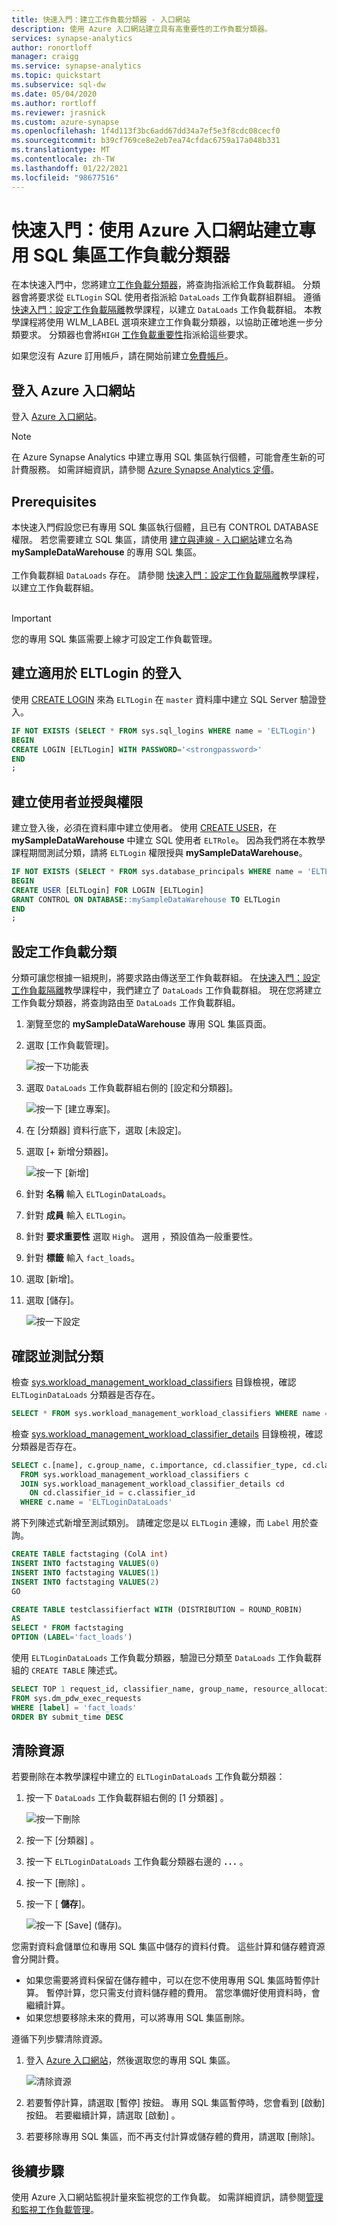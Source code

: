 ```yaml
---
title: 快速入門：建立工作負載分類器 - 入口網站
description: 使用 Azure 入口網站建立具有高重要性的工作負載分類器。
services: synapse-analytics
author: ronortloff
manager: craigg
ms.service: synapse-analytics
ms.topic: quickstart
ms.subservice: sql-dw
ms.date: 05/04/2020
ms.author: rortloff
ms.reviewer: jrasnick
ms.custom: azure-synapse
ms.openlocfilehash: 1f4d113f3bc6add67dd34a7ef5e3f8cdc08cecf0
ms.sourcegitcommit: b39cf769ce8e2eb7ea74cfdac6759a17a048b331
ms.translationtype: MT
ms.contentlocale: zh-TW
ms.lasthandoff: 01/22/2021
ms.locfileid: "98677516"
---
```

# <a name="quickstart-create-a-dedicated-sql-pool-workload-classifier-using-the-azure-portal"></a>快速入門：使用 Azure 入口網站建立專用 SQL 集區工作負載分類器

在本快速入門中，您將建立[工作負載分類器](sql-data-warehouse-workload-classification.md)，將查詢指派給工作負載群組。  分類器會將要求從 `ELTLogin` SQL 使用者指派給 `DataLoads` 工作負載群組群組。   遵循 [快速入門：設定工作負載隔離](quickstart-configure-workload-isolation-portal.md)教學課程，以建立 `DataLoads` 工作負載群組。  本教學課程將使用 WLM_LABEL 選項來建立工作負載分類器，以協助正確地進一步分類要求。  分類器也會將`HIGH` [工作負載重要性](sql-data-warehouse-workload-importance.md)指派給這些要求。


如果您沒有 Azure 訂用帳戶，請在開始前建立[免費帳戶](https://azure.microsoft.com/free/)。


## <a name="sign-in-to-the-azure-portal"></a>登入 Azure 入口網站

登入 [Azure 入口網站](https://portal.azure.com/)。

> [!NOTE]
> 在 Azure Synapse Analytics 中建立專用 SQL 集區執行個體，可能會產生新的可計費服務。  如需詳細資訊，請參閱 [Azure Synapse Analytics 定價](https://azure.microsoft.com/pricing/details/sql-data-warehouse/)。

## <a name="prerequisites"></a>Prerequisites

本快速入門假設您已有專用 SQL 集區執行個體，且已有 CONTROL DATABASE 權限。 若您需要建立 SQL 集區，請使用 [建立與連線 - 入口網站](create-data-warehouse-portal.md)建立名為 **mySampleDataWarehouse** 的專用 SQL 集區。
<br><br>
工作負載群組 `DataLoads` 存在。  請參閱 [快速入門：設定工作負載隔離](quickstart-configure-workload-isolation-portal.md)教學課程，以建立工作負載群組。
<br><br>
>[!IMPORTANT] 
>您的專用 SQL 集區需要上線才可設定工作負載管理。 


## <a name="create-a-login-for-eltlogin"></a>建立適用於 ELTLogin 的登入

使用 [CREATE LOGIN](/sql/t-sql/statements/create-login-transact-sql?toc=/azure/synapse-analytics/sql-data-warehouse/toc.json&bc=/azure/synapse-analytics/sql-data-warehouse/breadcrumb/toc.json&view=azure-sqldw-latest&preserve-view=true) 來為 `ELTLogin` 在 `master` 資料庫中建立 SQL Server 驗證登入。

```sql
IF NOT EXISTS (SELECT * FROM sys.sql_logins WHERE name = 'ELTLogin')
BEGIN
CREATE LOGIN [ELTLogin] WITH PASSWORD='<strongpassword>'
END
;
```

## <a name="create-user-and-grant-permissions"></a>建立使用者並授與權限

建立登入後，必須在資料庫中建立使用者。  使用 [CREATE USER](/sql/t-sql/statements/create-user-transact-sql?toc=/azure/synapse-analytics/sql-data-warehouse/toc.json&bc=/azure/synapse-analytics/sql-data-warehouse/breadcrumb/toc.json&view=azure-sqldw-latest&preserve-view=true)，在 **mySampleDataWarehouse** 中建立 SQL 使用者 `ELTRole`。  因為我們將在本教學課程期間測試分類，請將 `ELTLogin` 權限授與 **mySampleDataWarehouse**。 

```sql
IF NOT EXISTS (SELECT * FROM sys.database_principals WHERE name = 'ELTLogin')
BEGIN
CREATE USER [ELTLogin] FOR LOGIN [ELTLogin]
GRANT CONTROL ON DATABASE::mySampleDataWarehouse TO ELTLogin 
END
;
```

## <a name="configure-workload-classification"></a>設定工作負載分類
分類可讓您根據一組規則，將要求路由傳送至工作負載群組。  在[快速入門：設定工作負載隔離](quickstart-configure-workload-isolation-portal.md)教學課程中，我們建立了 `DataLoads` 工作負載群組。  現在您將建立工作負載分類器，將查詢路由至 `DataLoads` 工作負載群組。


1.  瀏覽至您的 **mySampleDataWarehouse** 專用 SQL 集區頁面。
3.  選取 [工作負載管理]。

    ![按一下功能表](./media/quickstart-create-a-workload-classifier-portal/menu.png)

4.  選取 `DataLoads` 工作負載群組右側的 [設定和分類器]。

    ![按一下 [建立專案]。](./media/quickstart-create-a-workload-classifier-portal/settings-classifiers.png)

5. 在 [分類器] 資料行底下，選取 [未設定]。
6. 選取 [+ 新增分類器]。

    ![按一下 [新增]](./media/quickstart-create-a-workload-classifier-portal/add-wc.png)

7.  針對 **名稱** 輸入 `ELTLoginDataLoads`。
8.  針對 **成員** 輸入 `ELTLogin`。
9.  針對 **要求重要性** 選取 `High`。  選用  ，預設值為一般重要性。
10. 針對 **標籤** 輸入 `fact_loads`。
11. 選取 [新增]。
12. 選取 [儲存]。

    ![按一下設定](./media/quickstart-create-a-workload-classifier-portal/config-wc.png)

## <a name="verify-and-test-classification"></a>確認並測試分類
檢查 [sys.workload_management_workload_classifiers](/sql/relational-databases/system-catalog-views/sys-workload-management-workload-classifiers-transact-sql?view=azure-sqldw-latest&preserve-view=true) 目錄檢視，確認 `ELTLoginDataLoads` 分類器是否存在。

```sql
SELECT * FROM sys.workload_management_workload_classifiers WHERE name = 'ELTLoginDataLoads'
```

檢查 [sys.workload_management_workload_classifier_details](/sql/relational-databases/system-catalog-views/sys-workload-management-workload-classifier-details-transact-sql?view=azure-sqldw-latest&preserve-view=true) 目錄檢視，確認分類器是否存在。

```sql
SELECT c.[name], c.group_name, c.importance, cd.classifier_type, cd.classifier_value
  FROM sys.workload_management_workload_classifiers c
  JOIN sys.workload_management_workload_classifier_details cd
    ON cd.classifier_id = c.classifier_id
  WHERE c.name = 'ELTLoginDataLoads'
```

將下列陳述式新增至測試類別。  請確定您是以 ``ELTLogin`` 連線，而 ``Label`` 用於查詢。
```sql
CREATE TABLE factstaging (ColA int)
INSERT INTO factstaging VALUES(0)
INSERT INTO factstaging VALUES(1)
INSERT INTO factstaging VALUES(2)
GO

CREATE TABLE testclassifierfact WITH (DISTRIBUTION = ROUND_ROBIN)
AS
SELECT * FROM factstaging
OPTION (LABEL='fact_loads')
```

使用 `ELTLoginDataLoads` 工作負載分類器，驗證已分類至 `DataLoads` 工作負載群組的 `CREATE TABLE` 陳述式。
```sql 
SELECT TOP 1 request_id, classifier_name, group_name, resource_allocation_percentage, submit_time, [status], [label], command 
FROM sys.dm_pdw_exec_requests 
WHERE [label] = 'fact_loads'
ORDER BY submit_time DESC
```

## <a name="clean-up-resources"></a>清除資源

若要刪除在本教學課程中建立的 `ELTLoginDataLoads` 工作負載分類器：

1. 按一下 `DataLoads` 工作負載群組右側的 [1 分類器]  。

    ![按一下刪除](./media/quickstart-create-a-workload-classifier-portal/delete-wc.png)

2. 按一下 [分類器]  。
3. 按一下 `ELTLoginDataLoads` 工作負載分類器右邊的 **`...`** 。
4. 按一下 [刪除]  。
5. 按一下 [ **儲存**]。

    ![按一下 [Save] \(儲存)。](./media/quickstart-create-a-workload-classifier-portal/delete-save-wc.png)

您需對資料倉儲單位和專用 SQL 集區中儲存的資料付費。 這些計算和儲存體資源會分開計費。

- 如果您需要將資料保留在儲存體中，可以在您不使用專用 SQL 集區時暫停計算。 暫停計算，您只需支付資料儲存體的費用。 當您準備好使用資料時，會繼續計算。
- 如果您想要移除未來的費用，可以將專用 SQL 集區刪除。

遵循下列步驟清除資源。

1. 登入 [Azure 入口網站](https://portal.azure.com)，然後選取您的專用 SQL 集區。

    ![清除資源](./media/load-data-from-azure-blob-storage-using-polybase/clean-up-resources.png)

2. 若要暫停計算，請選取 [暫停] 按鈕。 專用 SQL 集區暫停時，您會看到 [啟動] 按鈕。  若要繼續計算，請選取 [啟動]  。

3. 若要移除專用 SQL 集區，而不再支付計算或儲存體的費用，請選取 [刪除]。

## <a name="next-steps"></a>後續步驟

使用 Azure 入口網站監視計量來監視您的工作負載。  如需詳細資訊，請參閱[管理和監視工作負載管理](sql-data-warehouse-how-to-manage-and-monitor-workload-importance.md)。
